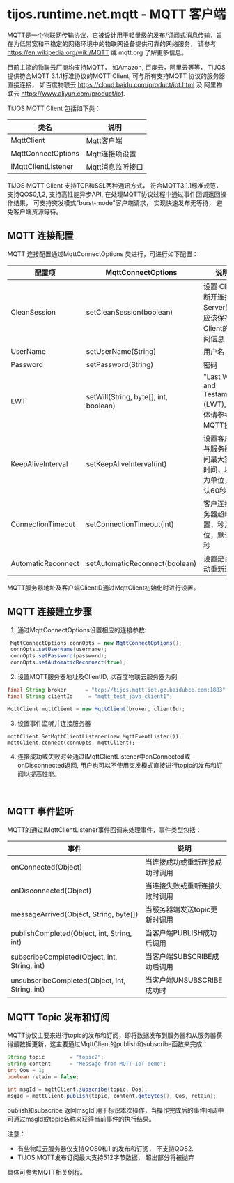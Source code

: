 # tijos.runtime.net.mqtt - MQTT 客户端

MQTT是一个物联网传输协议，它被设计用于轻量级的发布/订阅式消息传输，旨在为低带宽和不稳定的网络环境中的物联网设备提供可靠的网络服务， 请参考 https://en.wikipedia.org/wiki/MQTT 或 mqtt.org 了解更多信息。

目前主流的物联云厂商均支持MQTT， 如Amazon, 百度云，阿里云等等， TiJOS 提供符合MQTT 3.1.1标准协议的MQTT Client, 可与所有支持MQTT 协议的服务器直接连接， 如百度物联云 https://cloud.baidu.com/product/iot.html  及 阿里物联云 https://www.aliyun.com/product/iot. 



TiJOS MQTT Client 包括如下类：

| 类名                  | 说明         |
| ------------------- | ---------- |
| MqttClient          | Mqtt客户端    |
| MqttConnectOptions  | Mqtt连接项设置  |
| IMqttClientListener | Mqtt消息监听接口 |

TiJOS MQTT Client 支持TCP和SSL两种通讯方式， 符合MQTT3.1.1标准规范，支持QOS0,1,2, 支持高性能异步API,   在处理MQTT协议过程中通过事件回调返回操作结果， 可支持突发模式"burst-mode"客户端请求， 实现快速发布无等待， 避免客户端资源等待。

## MQTT 连接配置

MQTT 连接配置通过MqttConnectOptions 类进行，可进行如下配置：

| 配置项                | MqttConnectOptions                    | 说明                                       |
| ------------------ | ------------------------------------- | ---------------------------------------- |
| CleanSession       | setCleanSession(boolean)              | 设置 Client断开连接后Server是否应该保存Client的订阅信息    |
| UserName           | setUserName(String)                   | 用户名                                      |
| Password           | setPassword(String)                   | 密码                                       |
| LWT                | setWill(String, byte[], int, boolean) | "Last Will and Testament" (LWT), 具体请参考MQTT协议 |
| KeepAliveInterval  | setKeepAliveInterval(int)             | 设置客户端与服务器之间最大空闲时间，以秒为单位，默认60秒            |
| ConnectionTimeout  | setConnectionTimeout(int)             | 客户连接服务器超时设置，秒为单位，默认10秒                   |
| AutomaticReconnect | setAutomaticReconnect(boolean)        | 设置是否自动重新连接                               |

MQTT服务器地址及客户端ClientID通过MqttClient初始化时进行设置。



## MQTT 连接建立步骤

1. 通过MqttConnectOptions设置相应的连接参数:

```java
 MqttConnectOptions connOpts = new MqttConnectOptions();
 connOpts.setUserName(username);
 connOpts.setPassword(password);
 connOpts.setAutomaticReconnect(true);
```
2. 设置MQTT服务器地址及ClientID, 以百度物联云服务器为例:

```java
final String broker      = "tcp://tijos.mqtt.iot.gz.baidubce.com:1883";
final String clientId     = "mqtt_test_java_client1";

MqttClient mqttClient = new MqttClient(broker, clientId);
```

3. 设置事件监听并连接服务器

```
mqttClient.SetMqttClientListener(new MqttEventLister());
mqttClient.connect(connOpts, mqttClient);
```

4. 连接成功或失败时会通过IMqttClientListener中onConnected或onDisconnected返回, 用户也可以不使用突发模式直接进行topic的发布和订阅以提高性能。

   ​

## MQTT 事件监听

MQTT的通过IMqttClientListener事件回调来处理事件，事件类型包括：

| 事件                                       | 说明                 |
| ---------------------------------------- | ------------------ |
| onConnected(Object)                      | 当连接成功或重新连接成功时调用    |
| onDisconnected(Object)                   | 当连接失败或重新连接失败时调用    |
| messageArrived(Object, String, byte[])   | 当服务器端发送topic更新时调用  |
| publishCompleted(Object, int, String, int) | 当客户端PUBLISH成功后调用   |
| subscribeCompleted(Object, int, String, int) | 当客户端SUBSCRIBE成功后调用 |
| unsubscribeCompleted(Object, int, String, int) | 当客户端UNSUBSCRIBE成功时 |



## MQTT Topic 发布和订阅

MQTT协议主要来进行topic的发布和订阅，即将数据发布到服务器和从服务器获得最数据更新，这主要通过MqttClient的publish和subscribe函数来完成：

```java
String topic        = "topic2";
String content      = "Message from MQTT IoT demo";
int Qos = 1;
boolean retain = false;

int msgId = mqttClient.subscribe(topic, Qos);
msgId = mqttClient.publish(topic, content.getBytes(), Qos, retain);
```

publish和subscribe 返回msgId 用于标识本次操作，当操作完成后的事件回调中可通过msgId或topic名称来获得当前事件的执行结果。

注意： 

- 有些物联云服务器仅支持QOS0和1 的发布和订阅， 不支持QOS2. 
- TiJOS MQTT发布订阅最大支持512字节数据， 超出部分将被抛弃

具体可参考MQTT相关例程。


